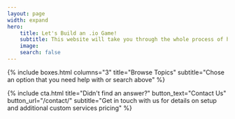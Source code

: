 ```yaml
---
layout: page
width: expand
hero:
    title: Let's Build an .io Game!
    subtitle: This website will take you through the whole process of how to set up your project, coding and exporting your game, and uploading your game to your own .io url.  
    image:
    search: false
---
```


{% include boxes.html columns="3" title="Browse Topics" subtitle="Chose an option that you need help with or search above" %}

{% include cta.html title="Didn't find an answer?" button_text="Contact Us" button_url="/contact/" subtitle="Get in touch with us for details on setup and additional custom services pricing" %}
